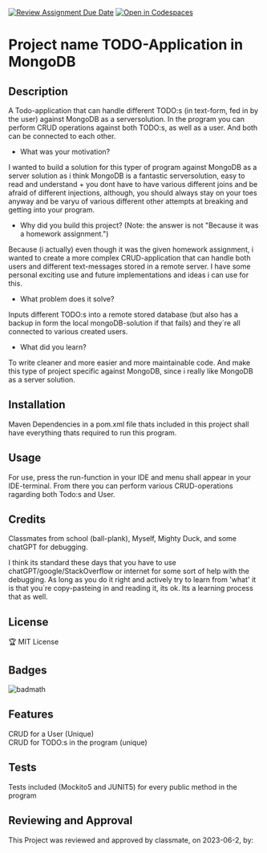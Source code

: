 [![Review Assignment Due Date](https://classroom.github.com/assets/deadline-readme-button-24ddc0f5d75046c5622901739e7c5dd533143b0c8e959d652212380cedb1ea36.svg)](https://classroom.github.com/a/MYVtI0hB)
[![Open in Codespaces](https://classroom.github.com/assets/launch-codespace-7f7980b617ed060a017424585567c406b6ee15c891e84e1186181d67ecf80aa0.svg)](https://classroom.github.com/open-in-codespaces?assignment_repo_id=11361325)
# Project name TODO-Application in MongoDB

## Description

A Todo-application that can handle different TODO:s (in text-form, fed in by the user) against MongoDB as a serversolution.
In the program you can perform CRUD operations against both TODO:s, as well as a user. And both can be connected to each other.

- What was your motivation?

I wanted to build a solution for this typer of program against MongoDB as a server solution as i think MongoDB is a fantastic serversolution, easy to read and understand + you dont have to have various different joins and be afraid of different injections, although, you should always stay on your toes anyway and be varyu of various different other attempts at breaking and getting into your program.  

- Why did you build this project? (Note: the answer is not "Because it was a homework assignment.")

Because (i actually) even though it was the given homework assignment, i wanted to create a more complex CRUD-application that can handle both users and different text-messages stored in a remote server. I have some personal exciting use and future implementations and ideas i can use for this.

- What problem does it solve?

Inputs different TODO:s into a remote stored database (but also has a backup in form the local mongoDB-solution if that fails) and they´re all connected to various created users.

- What did you learn?

To write cleaner and more easier and more maintainable code. And make this type of project specific against MongoDB, since i really like MongoDB as a server solution.

## Installation
Maven Dependencies in a pom.xml file thats included in this project shall have everything thats required to run this program.

## Usage
For use, press the run-function in your IDE and menu shall appear in your IDE-terminal. From there you can perform various CRUD-operations ragarding both Todo:s and User.

## Credits
Classmates from school (ball-plank), Myself, Mighty Duck, and some chatGPT for debugging. 

I think its standard these days that you have to use chatGPT/google/StackOverflow or internet for some sort of help with the debugging. As long as you do it right and actively try to learn from 'what' it is that you´re copy-pasteing in and reading it, its ok. Its a learning process that as well.

## License
🏆 MIT License

## Badges
![badmath](https://img.shields.io/badge/Java-100%25-blue)

## Features
CRUD for a User (Unique)  
CRUD for TODO:s in the program (unique)

## Tests
Tests included (Mockito5 and JUNIT5) for every public method in the program

## Reviewing and Approval
This Project was reviewed and approved by classmate, on 2023-06-2, by: